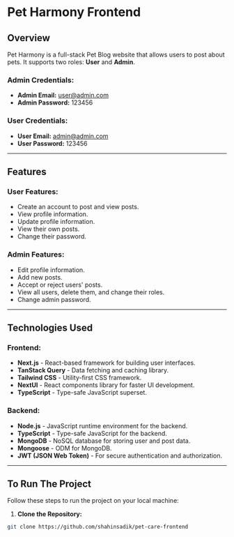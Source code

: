 # Pet Harmony Frontend

## Overview

Pet Harmony is a full-stack Pet Blog website that allows users to post about pets. It supports two roles: **User** and **Admin**.

### Admin Credentials:
- **Admin Email:** user@admin.com
- **Admin Password:** 123456

### User Credentials:
- **User Email:** admin@admin.com
- **User Password:** 123456

---

## Features

### User Features:
- Create an account to post and view posts.
- View profile information.
- Update profile information.
- View their own posts.
- Change their password.

### Admin Features:
- Edit profile information.
- Add new posts.
- Accept or reject users' posts.
- View all users, delete them, and change their roles.
- Change admin password.

---

## Technologies Used

### Frontend:
- **Next.js** - React-based framework for building user interfaces.
- **TanStack Query** - Data fetching and caching library.
- **Tailwind CSS** - Utility-first CSS framework.
- **NextUI** - React components library for faster UI development.
- **TypeScript** - Type-safe JavaScript superset.

### Backend:
- **Node.js** - JavaScript runtime environment for the backend.
- **TypeScript** - Type-safe JavaScript for the backend.
- **MongoDB** - NoSQL database for storing user and post data.
- **Mongoose** - ODM for MongoDB.
- **JWT (JSON Web Token)** - For secure authentication and authorization.

---

## To Run The Project

Follow these steps to run the project on your local machine:

1. **Clone the Repository:**

```bash
git clone https://github.com/shahinsadik/pet-care-frontend
